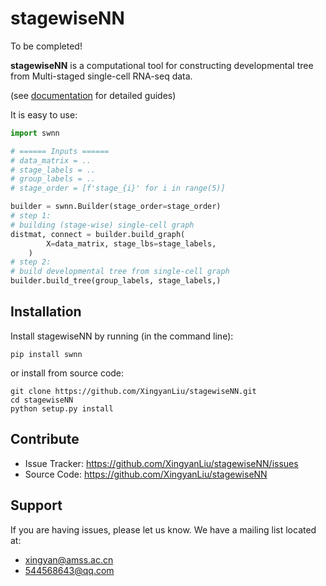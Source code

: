 stagewiseNN
===========

To be completed!

**stagewiseNN** is a computational tool for constructing
developmental tree from Multi-staged single-cell RNA-seq data.

(see [documentation](https://xingyanliu.github.io/stagewiseNN/index.html) for detailed guides)

It is easy to use:

```python
import swnn

# ====== Inputs ======
# data_matrix = ..
# stage_labels = ..
# group_labels = ..
# stage_order = [f'stage_{i}' for i in range(5)]

builder = swnn.Builder(stage_order=stage_order)
# step 1:
# building (stage-wise) single-cell graph
distmat, connect = builder.build_graph(
        X=data_matrix, stage_lbs=stage_labels,
    )
# step 2:
# build developmental tree from single-cell graph
builder.build_tree(group_labels, stage_labels,)
```


Installation
------------

Install stagewiseNN by running (in the command line):

```shell
pip install swnn
```

or install from source code:

```shell
git clone https://github.com/XingyanLiu/stagewiseNN.git
cd stagewiseNN
python setup.py install
```

Contribute
----------

- Issue Tracker: https://github.com/XingyanLiu/stagewiseNN/issues
- Source Code: https://github.com/XingyanLiu/stagewiseNN

Support
-------

If you are having issues, please let us know.
We have a mailing list located at: 

* xingyan@amss.ac.cn
* 544568643@qq.com
